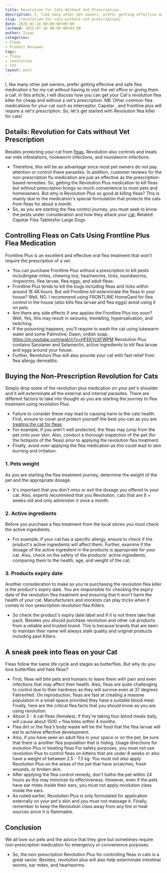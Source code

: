 ```yaml
---
title: Revolution for Cats Without Vet Prescription
description: I, like many other pet owners, prefer getting effective and safe flea medication s for my cat without having to visit the vet office or giving them a call. In...
slug: /revolution-for-cats-without-vet-prescription/
date: 2025-07-10 00:00:00+00:00
lastmod: 2025-07-10 00:00:00+03:00
author: Isaac
categories:
- Fleas
- Product Reviews
tags:
- fleas
- revolution
- cat
layout: post
---
```

I, like many other pet owners, prefer getting effective and
safe flea medication
s for my cat without having to visit the vet office or giving them a call.
In this article, I will discuss how you can get your Cat's revolution flea killer for cheap and without a vet's prescription.
NB: Other
common flea medications
for your cat such as interceptor,
Capstar
, and frontline plus will require a vet's prescription.
So, let's get started with Revolution flea killer for cats!
## Details: Revolution for Cats without Vet Prescription
Besides protecting your cat from [fleas](https://pestpolicy.com/cat-fleas-vs-dog-fleas/), Revolution also controls and treats ear mite infestations, hookworm infections, and roundworm infections.
- Therefore, this will be an advantage since most pet owners do not pay attention or control these parasites.
In addition, customer reviews for the non-prescription flu medication are just as effective as the prescription-based remedies.
So, getting the Revolution Plus medication to kill fleas but without prescription brings so much convenience to most pets and homeowners.
But why is Revolution Plus so good at killing fleas? This is mainly due to the medication's special formulation that protects the cats from fleas for about a month.
- So, as you are starting the flea control journey, you must seek to know the pests under consideration and how they attack your [cat](https://pestpolicy.com/how-to-tell-if-your-cat-has-fleas/).
Related:
Capstar Flea Tabletsfor Large Dogs
## Controlling Fleas on Cats Using Frontline Plus Flea Medication
Frontline Plus is an excellent and effective oral flea treatment that won't require the prescription of a vet.
- You can purchase Frontline Plus without a prescription to kill pests includingear mites, chewing lice, heartworms, ticks, roundworms, ringworms, flea larvae, flea eggs, and adult fleas.
- Frontline Plus tends to kill the bugs including fleas and ticks within around 18 48 hours.
But will Frontline kill exterminate the fleas in your house? Well, NO. I recommend using FRONTLINE HomeGard for flea control in the house (also kills flea larvae and flea eggs) avoid using it on pets.
- Are there any side effects if one applies the Frontline Plus too soon? Well, Yes, this may result in seizures, trembling, hypersalivation, and twitching.
- If the poisoning happens, you'll require to wash the cat using lukewarm water and some Palmolive, Dawn, ordish soap.
https://m.youtube.com/watch?v=HFEKYcXFWPM
Revolution Plus contains Sarolaner and Selamectin, active ingredients to kill flea larvae and eggs around your house.
- Further, Revolution Plus will also provide your cat with fast relief from flea allergy dermatitis.
## Buying the Non-Prescription Revolution for Cats
Simply drop some of the revolution plus medication on your pet's shoulder and it will exterminate all the external and internal parasites.
There are different factors to take into thought as you are starting the journey to flea treatment using revolution Plus.
- Failure to consider these may lead to causing harm to the cats health.
First, ensure to cover and protect yourself the best you can as you are
[treating the cat for fleas](https://pestpolicy.com/best-flea-treatment-for-cats/)
.
- For example, if you aren't well protected, the fleas may jump from the pet onto your skin.
Also, conduct a thorough inspection of the pet (for the hotspots of the fleas) prior to applying the revolution flea treatment.
- Finally, avoid over-applying the flea medication as this could lead to skin burning and irritation.
### 1. Pets weight
As you are starting the flea treatment journey, determine the weight of the pet and the appropriate dosage.
- It's important that you don't miss or exit the dosage you offered to your cat.
Also, experts recommend that you Revolution, cats that are 6 + weeks old and only administer it once a month.
### 2. Active ingredients
Before you purchase a flea treatment from the local stores you must check the active ingredients.
- For example, if your cat has a specific allergy, ensure to check if the product's active ingredients will affect them.
Further, examine if the dosage of the active ingredient in the products is appropriate for your cat.
Also, check on the safety of the products' active ingredients, comparing them to the health, age, and weight of the cat.
### 3. Products expiry date
Another consideration to make as you're purchasing the revolution flea killer is the product's expiry date.
You are responsible for checking the expiry date of the revolution flea treatment and ensuring that it won't harm the health of your cat.
Manufacturers and stockists can play tricks when it comes to non-prescription revolution flea Killers.
- So check the product's expiry date label and if it is not there take that pack.
Besides you should purchase revolution and other cat products from a reliable and trusted brand.
This is because brands that are keen to maintain their name will always stalk quality and original products including pest Killers.
## A sneak peek into fleas on your Cat
Fleas follow the same life cycle and stages as butterflies. But why do you love butterflies and hate fleas?
- First, fleas will bite pets and humans to leave them with pain and even infections that may affect their health.
Also, fleas are quite challenging to control due to their hardness as they will survive even at 37 degrees Fahrenheit.
On reproduction, fleas are fast at creating a massive population in a small space provided they have a suitable blood meal.
Finally, here are the critical flea facts that you should know as you are using revolution.
- About 3 - 4 cat fleas (females), if they're taking four blood meals daily, will cause about 1500 + flea bites within 4 months.
- Flea dirt or the flea's body waste will be the food that the flea larvae will eat to achieve effective development.
- Also, if you have seen an adult flea in your space or on the pet, be sure that there is another flea population that is hiding.
Usage directions for evolution Plus in treating fleas
For safety purposes, you must not use revolution Plus to control fleas on kittens that are under 8 weeks or also have a weight of between 2.5 - 7.5 kg.
You must not also apply Revolution Plus on the areas of the pet that have scratches, fresh wounds, or broken skin.
- After applying the flea control remedy, don't bathe the pet within 24 hours as this may minimize its effectiveness.
However, even if the pets have ear mites inside their ears, you must not apply revolution class inside the ears.
- As noted earlier, Revolution Plus is only formulated for application externally on your pet's skin and you must not massage it.
Finally, remember to keep the Revolution class away from any fire or heat sources since it is flammable.
## Conclusion
We all love our pets and the advice that they give but sometimes require non-prescription medication for emergency or convenience purposes.
- So, the non-prescription Revolution Plus for controlling fleas in cats is a great savior.
Besides, revolution plus will also help exterminate intestinal worms, ear mites, and heartworms.
